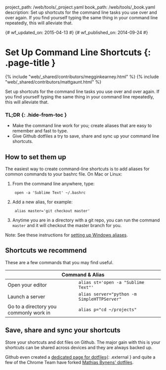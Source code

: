 project_path: /web/tools/_project.yaml book_path: /web/tools/_book.yaml description: Set up shortcuts for the command line tasks you use over and over again. If you find yourself typing the same thing in your command line repeatedly, this will alleviate that.

{# wf_updated_on: 2015-04-13 #} {# wf_published_on: 2014-09-24 #}

# Set Up Command Line Shortcuts {: .page-title }

{% include "web/_shared/contributors/megginkearney.html" %} {% include "web/_shared/contributors/mattgaunt.html" %}

Set up shortcuts for the command line tasks you use over and over again. If you find yourself typing the same thing in your command line repeatedly, this will alleviate that.

### TL;DR {: .hide-from-toc }

- Make the command line work for you; create aliases that are easy to remember and fast to type.
- Give Github dotfiles a try to save, share and sync up your command line shortcuts.

## How to set them up

The easiest way to create command-line shortcuts is to add aliases for common commands to your bashrc file. On Mac or Linux:

1. From the command line anywhere, type:
    
        open -a 'Sublime Text' ~/.bashrc
        

2. Add a new alias, for example:
    
        alias master='git checkout master'
        

3. Anytime you are in a directory with a git repo, you can run the command `master` and it will checkout the master branch for you.

Note: See these instructions for [setting up Windows aliases](https://msdn.microsoft.com/en-us/library/windows/desktop/ms682057(v=vs.85).aspx).

## Shortcuts we recommend

These are a few commands that you may find useful.

<table class="responsive">
  <thead>
    <tr>
      <th colspan="2" data-th="Command">Command &amp; Alias</th>
    </tr>
  </thead>
  <tbody>
    <tr>
      <td data-th="Command">Open your editor</td>
      <td data-th="Alias"><code>alias st='open -a "Sublime Text"'</code></td>
    </tr>
    <tr>
      <td data-th="Command">Launch a server</td>
      <td data-th="Alias"><code>alias server="python -m SimpleHTTPServer"</code></td>
    </tr>
    <tr>
      <td data-th="Command">Go to a directory you commonly work in</td>
      <td data-th="Alias"><code>alias p="cd ~/projects"</code></td>
    </tr>
  </tbody>
</table>

## Save, share and sync your shortcuts

Store your shortcuts and dot files on Github. The major gain with this is your shortcuts can be shared across devices and they are always backed up.

Github even created a [dedicated page for dotfiles](https://dotfiles.github.io/){: .external } and quite a few of the Chrome Team have forked [Mathias Bynens' dotfiles](https://github.com/mathiasbynens/dotfiles).